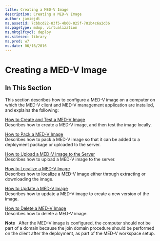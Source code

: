 ```yaml
---
title: Creating a MED-V Image
description: Creating a MED-V Image
author: jamiejdt
ms.assetid: 7cbbcd22-83f5-4b60-825f-781b4c6a2d36
ms.pagetype: mdop, virtualization
ms.mktglfcycl: deploy
ms.sitesec: library
ms.prod: w7
ms.date: 06/16/2016
---
```



# Creating a MED-V Image


## In This Section


This section describes how to configure a MED-V image on a computer on which the MED-V client and MED-V management application are installed, and explains the following:

<a href="" id="how-to-create-and-test-a-med-v-image"></a>[How to Create and Test a MED-V Image](how-to-create-and-test-a-med-v-image.md)  
Describes how to create a MED-V image, and then test the image locally.

<a href="" id="how-to-pack-a-med-v-image"></a>[How to Pack a MED-V Image](how-to-pack-a-med-v-image.md)  
Describes how to pack a MED-V image so that it can be added to a deployment package or uploaded to the server.

<a href="" id="how-to-upload-a-med-v-image-to-the-server"></a>[How to Upload a MED-V Image to the Server](how-to-upload-a-med-v-image-to-the-server.md)  
Describes how to upload a MED-V image to the server.

<a href="" id="how-to-localize-a-med-v-image"></a>[How to Localize a MED-V Image](how-to-localize-a-med-v-image.md)  
Describes how to localize a MED-V image either through extracting or downloading the image.

<a href="" id="how-to-update-a-med-v-image"></a>[How to Update a MED-V Image](how-to-update-a-med-v-image.md)  
Describes how to update a MED-V image to create a new version of the image.

<a href="" id="how-to-delete-a-med-v-image"></a>[How to Delete a MED-V Image](how-to-delete-a-med-v-image.md)  
Describes how to delete a MED-V image.

**Note**  
After the MED-V image is configured, the computer should not be part of a domain because the join domain procedure should be performed on the client after the deployment, as part of the MED-V workspace setup.

 

 

 





